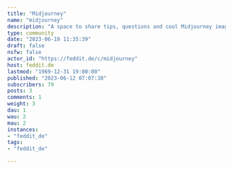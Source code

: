 ```yaml
---
title: "Midjourney" 
name: "midjourney"
description: "A space to share tips, questions and cool Midjourney images you've created"
type: community
date: "2023-06-19 11:35:39"
draft: false
nsfw: false
actor_id: "https://feddit.de/c/midjourney"
host: feddit.de
lastmod: "1969-12-31 19:00:00"
published: "2023-06-12 07:07:38"
subscribers: 79
posts: 3
comments: 1
weight: 3
dau: 1
wau: 2
mau: 2
instances:
- "feddit_de"
tags: 
- "feddit_de"

---
```

